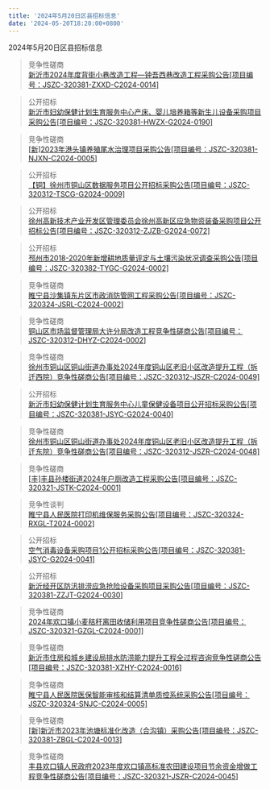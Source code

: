 ```yaml
---
title: '2024年5月20日区县招标信息'
date: '2024-05-20T18:20:00+0800'
---
```

2024年5月20日区县招标信息
<!--more-->
>竞争性磋商<br>
>[新沂市2024年度背街小巷改造工程—钟吾西巷改造工程采购公告[项目编号：JSZC-320381-ZXXD-C2024-0014]](http://czj.xz.gov.cn/Home/HomeDetails?type=0&articleid=893d7cdd-273e-4456-908e-75a247d3d5f2)

>公开招标<br>
>[新沂市妇幼保健计划生育服务中心产床、婴儿培养箱等新生儿设备采购项目采购公告[项目编号：JSZC-320381-HWZX-G2024-0190]](http://czj.xz.gov.cn/Home/HomeDetails?type=0&articleid=53844b50-ee86-4aae-a4f1-90138dd23537)

>竞争性磋商<br>
>[[新]2023年港头镇养殖尾水治理项目采购公告[项目编号：JSZC-320381-NJXN-C2024-0005]](http://czj.xz.gov.cn/Home/HomeDetails?type=0&articleid=400c8363-e49f-4c9d-bc04-dbe79b25e386)

>公开招标<br>
>[【铜】徐州市铜山区数据服务项目公开招标采购公告[项目编号：JSZC-320312-TSCG-G2024-0009]](http://czj.xz.gov.cn/Home/HomeDetails?type=0&articleid=02c32234-42b9-442a-a978-8839b9db4c94)

>公开招标<br>
>[徐州高新技术产业开发区管理委员会徐州高新区应急物资装备采购项目公开招标公告[项目编号：JSZC-320312-ZJZB-G2024-0072]](http://czj.xz.gov.cn/Home/HomeDetails?type=0&articleid=aa622dbb-c82a-40ef-8c08-10532e61f07f)

>公开招标<br>
>[邳州市2018-2020年新增耕地质量评定与土壤污染状况调查采购公告[项目编号：JSZC-320382-TYGC-G2024-0002]](http://czj.xz.gov.cn/Home/HomeDetails?type=0&articleid=1c71ec49-efc0-4791-a9f2-4ef91cb2ecb7)

>竞争性磋商<br>
>[睢宁县沙集镇东片区市政消防管网工程采购公告[项目编号：JSZC-320324-JSRL-C2024-0002]](http://czj.xz.gov.cn/Home/HomeDetails?type=0&articleid=13c2944a-5aa6-49b1-a99d-e5d2b73f511a)

>竞争性磋商<br>
>[铜山区市场监督管理局大许分局改造工程竞争性磋商公告[项目编号：JSZC-320312-DHYZ-C2024-0002]](http://czj.xz.gov.cn/Home/HomeDetails?type=0&articleid=ec0dde8b-faae-4c61-bc04-9d85736ea113)

>竞争性磋商<br>
>[徐州市铜山区铜山街道办事处2024年度铜山区老旧小区改造提升工程（拆迁西院）竞争性磋商公告[项目编号：JSZC-320312-JSZR-C2024-0049]](http://czj.xz.gov.cn/Home/HomeDetails?type=0&articleid=93da6545-9c3a-4da4-b377-fd93c688aeaa)

>公开招标<br>
>[新沂市妇幼保健计划生育服务中心儿童保健设备项目公开招标采购公告[项目编号：JSZC-320381-JSYC-G2024-0040]](http://czj.xz.gov.cn/Home/HomeDetails?type=0&articleid=eb6f0d8d-8c74-4b80-8a71-b23df839dd7d)

>竞争性磋商<br>
>[徐州市铜山区铜山街道办事处2024年度铜山区老旧小区改造提升工程（拆迁东院）竞争性磋商公告[项目编号：JSZC-320312-JSZR-C2024-0048]](http://czj.xz.gov.cn/Home/HomeDetails?type=0&articleid=9ff2d036-42f2-4c81-9d63-8b673fa4a14e)

>竞争性磋商<br>
>[[丰]丰县孙楼街道2024年户厕改造工程采购公告[项目编号：JSZC-320321-JSTK-C2024-0001]](http://czj.xz.gov.cn/Home/HomeDetails?type=0&articleid=d6ea809c-4958-4b1f-853e-fab92d7f6f62)

>竞争性谈判<br>
>[睢宁县人民医院打印机维保服务采购公告[项目编号：JSZC-320324-RXGL-T2024-0002]](http://czj.xz.gov.cn/Home/HomeDetails?type=0&articleid=34e0e0b7-a1b6-42f2-b767-74b29305a543)

>公开招标<br>
>[空气消毒设备采购项目1公开招标采购公告[项目编号：JSZC-320381-JSYC-G2024-0041]](http://czj.xz.gov.cn/Home/HomeDetails?type=0&articleid=a0670c9e-6e64-40c3-9618-d17caaee7404)

>公开招标<br>
>[新沂经开区防汛排涝应急抢险设备采购项目采购公告[项目编号：JSZC-320381-ZZJT-G2024-0030]](http://czj.xz.gov.cn/Home/HomeDetails?type=0&articleid=fcaa7d82-694e-4e5f-ab5a-9ebbf81301d2)

>竞争性磋商<br>
>[2024年欢口镇小麦秸秆离田收储利用项目竞争性磋商公告[项目编号：JSZC-320321-GZGL-C2024-0001]](http://czj.xz.gov.cn/Home/HomeDetails?type=0&articleid=3e74cfad-f00f-45ef-85d3-ae158280e619)

>竞争性磋商<br>
>[新沂市住房和城乡建设局排水防涝能力提升工程全过程咨询竞争性磋商公告[项目编号：JSZC-320381-XZHY-C2024-0016]](http://czj.xz.gov.cn/Home/HomeDetails?type=0&articleid=fbbc4d2f-530c-44db-a728-1ef34f16b3a4)

>竞争性磋商<br>
>[睢宁县人民医院医保智能审核和结算清单质控系统采购公告[项目编号：JSZC-320324-SNJC-C2024-0005]](http://czj.xz.gov.cn/Home/HomeDetails?type=0&articleid=50f77084-d7fb-4c4c-ab80-24ee33982039)

>竞争性磋商<br>
>[[新]新沂市2023年池塘标准化改造（合沟镇）采购公告[项目编号：JSZC-320381-ZBGL-C2024-0013]](http://czj.xz.gov.cn/Home/HomeDetails?type=0&articleid=1b29195e-4506-4ff6-8b6c-680c0a23a698)

>竞争性磋商<br>
>[丰县欢口镇人民政府2023年度欢口镇高标准农田建设项目节余资金增做工程竞争性磋商公告[项目编号：JSZC-320321-JSZR-C2024-0045]](http://czj.xz.gov.cn/Home/HomeDetails?type=0&articleid=d3a2b9fc-d757-40b4-aa21-503d018b44bb)

